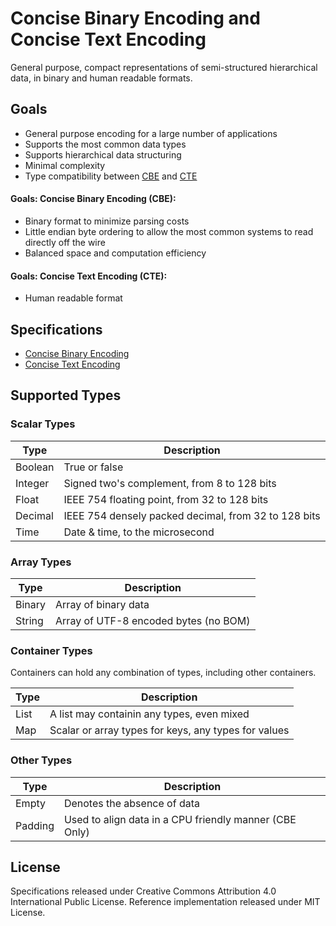Concise Binary Encoding and Concise Text Encoding
=================================================

General purpose, compact representations of semi-structured hierarchical data, in binary and human readable formats.


Goals
-----

  * General purpose encoding for a large number of applications
  * Supports the most common data types
  * Supports hierarchical data structuring
  * Minimal complexity
  * Type compatibility between [CBE](cbe-specification.md) and [CTE](cte-specification.md)

#### Goals: Concise Binary Encoding (CBE):

  * Binary format to minimize parsing costs
  * Little endian byte ordering to allow the most common systems to read directly off the wire
  * Balanced space and computation efficiency

#### Goals: Concise Text Encoding (CTE):

  * Human readable format



Specifications
--------------

 * [Concise Binary Encoding](cbe-specification.md)
 * [Concise Text Encoding](cte-specification.md)



Supported Types
---------------


### Scalar Types

| Type     | Description                                            |
| -------- | ------------------------------------------------------ |
| Boolean  | True or false                                          |
| Integer  | Signed two's complement, from 8 to 128 bits            |
| Float    | IEEE 754 floating point, from 32 to 128 bits           |
| Decimal  | IEEE 754 densely packed decimal, from 32 to 128 bits   |
| Time     | Date & time, to the microsecond                        |


### Array Types

| Type     | Description                                            |
| -------- | ------------------------------------------------------ |
| Binary   | Array of binary data                                   |
| String   | Array of UTF-8 encoded bytes (no BOM)                  |


### Container Types

Containers can hold any combination of types, including other containers.

| Type     | Description                                            |
| -------- | ------------------------------------------------------ |
| List     | A list may containin any types, even mixed             |
| Map      | Scalar or array types for keys, any types for values   |


### Other Types

| Type     | Description                                            |
| -------- | ------------------------------------------------------ |
| Empty    | Denotes the absence of data                            |
| Padding  | Used to align data in a CPU friendly manner (CBE Only) |



License
-------

Specifications released under Creative Commons Attribution 4.0 International Public License.
Reference implementation released under MIT License.
